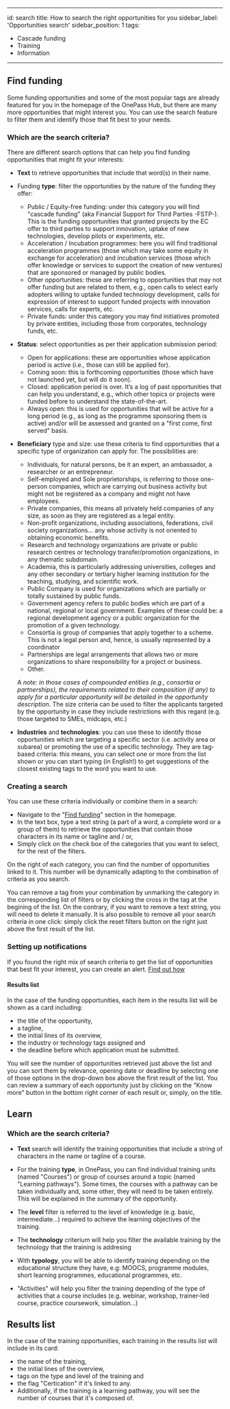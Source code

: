 ---
id: search
title: How to search the right opportunities for you
sidebar_label: 'Opportunities search'
sidebar_position: 1
tags:

- Cascade funding
- Training
- Information

 ---

## Find funding

Some funding opportunities and some of the most popular tags are already featured for you in the homepage of the OnePass Hub, but there are many more opportunities that might interest you.
You can use the search feature to filter them and identify those that fit best to your needs.

### Which are the search criteria?

There are different search options that can help you find funding opportunities that might fit your interests:

- **Text** to retrieve opportunities that include that word(s) in their name.

- Funding **type**: filter the opportunities by the nature of the funding they offer:
  - Public / Equity-free funding: under this category you will find "cascade funding" (aka Financial Support for Third Parties -FSTP-). This is the funding opportunities that granted projects by the EC offer to third parties to support innovation, uptake of new technologies, develop pilots or experiments, etc.
  - Acceleration / Incubation programmes: here you will find traditional acceleration programmes (those which may take some equity in exchange for acceleration) and incubation services (those which offer knowledge or services to support the creation of new ventures) that are sponsored or managed by public bodies.
  - Other opportunities: these are referring to opportunities that may not offer funding but are related to them, e.g., open calls to select early adopters willing to uptake funded technology development, calls for expression of interest to support funded projects with innovation services, calls for experts, etc.
  - Private funds: under this category you may find initiatives promoted by private entities, including those from corporates, technology funds, etc.

- **Status**: select opportunities as per their application submission period:
  - Open for applications: these are opportunities whose application period is active (i.e., those can still be applied for).
  - Coming soon: this is forthcoming opportunities (those which have not launched yet, but will do it soon).
  - Closed: application period is over. It’s a log of past opportunities that can help you understand, e.g., which other topics or projects were funded before to understand the state-of-the-art.
  - Always open: this is used for opportunities that will be active for a long period (e.g., as long as the programme sponsoring them is active) and/or will be assessed and granted on a "first come, first served" basis.

- **Beneficiary** type and size: use these criteria to find opportunities that a specific type of organization can apply for. The possibilities are:
  - Individuals, for natural persons, be it an expert, an ambassador, a researcher or an entrepreneur.
  - Self-employed and Sole proprietorships, is referring to those one-person companies, which are carrying out business activity but might not be registered as a company and might not have employees.
  - Private companies, this means all privately held companies of any size, as soon as they are registered as a legal entity.
  - Non-profit organizations, including associations, federations, civil society organizations… any whose activity is not oriented to obtaining economic benefits.
  - Research and technology organizations are private or public research centres or technology transfer/promotion organizations, in any thematic subdomain.
  - Academia, this is particularly addressing universities, colleges and any other secondary or tertiary higher learning institution for the teaching, studying, and scientific work.
  - Public Company is used for organizations which are partially or totally sustained by public funds.
  - Government agency refers to public bodies which are part of a national, regional or local government. Examples of these could be: a regional development agency or a public organization for the promotion of a given technology.
  - Consortia is group of companies that apply together to a scheme. This is not a legal person and, hence, is usually represented by a coordinator
  - Partnerships are legal arrangements that allows two or more organizations to share responsibility for a project or business.
  - Other.

  A *note: in those cases of compounded entities (e.g., consortia or partnerships), the requirements related to their composition (if any) to apply for a particular opportunity will be detailed in the opportunity description*.
  The size criteria can be used to filter the applicants targeted by the opportunity in case they include restrictions with this regard (e.g. those targeted to SMEs, midcaps, etc.)

- **Industries** and **technologies**: you can use these to identify those opportunities which are targeting a specific sector (i.e. activity area or subarea) or promoting the use of a specific technology. They are tag-based criteria: this means, you can select one or more from the list shown or you can start typing (in English!) to get suggestions of the closest existing tags to the word you want to use.

### Creating a search

You can use these criteria individually or combine them in a search:

- Navigate to the "[Find funding](https://getonepass.eu/search/opportunities)" section in the homepage.
- In the text box, type a text string (a part of a word, a complete word or a group of them) to retrieve the opportunities that contain those characters in its name or tagline and / or,
- Simply click on the check box of the categories that you want to select, for the rest of the filters.

On the right of each category, you can find the number of opportunities linked to it. This number will be dynamically adapting to the combination of criteria as you search.

You can remove a tag from your combination by unmarking the category in the corresponding list of filters or by clicking the cross in the tag at the begining of the list. On the contrary, if you want to remove a text string, you will need to delete it manually. It is also possible to remove all your search criteria in one click: simply click the reset filters button on the right just above the first result of the list.

### Setting up notifications

If you found the right mix of search criteria to get the list of opportunities that best fit your interest, you can create an alert. [Find out how](./alerts.md)

#### Results list

In the case of the funding opportunities, each item in the results list will be shown as a card including:

- the title of the opportunity,
- a tagline,
- the initial lines of its overview,
- the industry or technology tags assigned and
- the deadline before which application must be submitted.

You will see the number of opportunities retrieved just above the list and you can sort them by relevance, opening date or deadline by selecting one of those options in the drop-down box above the first result of the list.
You can review a summary of each opportunity just by clicking on the "Know more" button in the bottom right corner of each result or, simply, on the title.

## Learn

### Which are the search criteria?

- **Text** search will identify the training opportunities that include a string of characters in the name or tagline of a course.

- For the training **type**, in OnePass, you can find individual training units (named "Courses") or group of courses around a topic (named "Learning pathways"). Some times, the courses with a pathway can be taken individually and, some other, they will need to be taken entirely. This will be explained in the summary of the opportunity.

- The **level** filter is referred to the level of knowledge (e.g. basic, intermediate...) required to achieve the learning objectives of the training.

- The **technology** criterium will help you filter the available training by the technology that the training is addresing

- With **typology**, you will be able to identify training depending on the educational structure they have, e.g: MOOCS, programme modules, short learning programmes, educational programmes, etc.

- "Activities" will help you filter the training depending of the type of activities that a course includes (e.g. webinar, workshop, trainer-led course, practice coursework, simulation...)

## Results list

In the case of the training opportunities, each training in the results list will include in its card:

- the name of the training,
- the initial lines of the overview,
- tags on the type and level of the training and
- the flag "Certication" if it's linked to any.
- Additionally, if the training is a learning pathway, you will see the number of courses that it's composed of.
